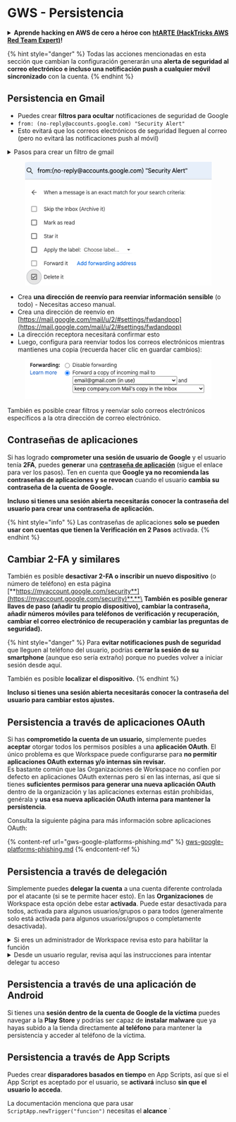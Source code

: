 # GWS - Persistencia

<details>

<summary><strong>Aprende hacking en AWS de cero a héroe con</strong> <a href="https://training.hacktricks.xyz/courses/arte"><strong>htARTE (HackTricks AWS Red Team Expert)</strong></a><strong>!</strong></summary>

Otras formas de apoyar a HackTricks:

* Si quieres ver tu **empresa anunciada en HackTricks** o **descargar HackTricks en PDF** revisa los [**PLANES DE SUSCRIPCIÓN**](https://github.com/sponsors/carlospolop)!
* Obtén el [**merchandising oficial de PEASS & HackTricks**](https://peass.creator-spring.com)
* Descubre [**La Familia PEASS**](https://opensea.io/collection/the-peass-family), nuestra colección de [**NFTs**](https://opensea.io/collection/the-peass-family) exclusivos
* **Únete al** 💬 [**grupo de Discord**](https://discord.gg/hRep4RUj7f) o al [**grupo de telegram**](https://t.me/peass) o **sígueme** en **Twitter** 🐦 [**@carlospolopm**](https://twitter.com/carlospolopm)**.**
* **Comparte tus trucos de hacking enviando PRs a los repositorios de GitHub de** [**HackTricks**](https://github.com/carlospolop/hacktricks) y [**HackTricks Cloud**](https://github.com/carlospolop/hacktricks-cloud).

</details>

{% hint style="danger" %}
Todas las acciones mencionadas en esta sección que cambian la configuración generarán una **alerta de seguridad al correo electrónico e incluso una notificación push a cualquier móvil sincronizado** con la cuenta.
{% endhint %}

## **Persistencia en Gmail**

* Puedes crear **filtros para ocultar** notificaciones de seguridad de Google
* `from: (no-reply@accounts.google.com) "Security Alert"`
* Esto evitará que los correos electrónicos de seguridad lleguen al correo (pero no evitará las notificaciones push al móvil)

<details>

<summary>Pasos para crear un filtro de gmail</summary>

(Instrucciones de [**aquí**](https://support.google.com/mail/answer/6579))

1. Abre [Gmail](https://mail.google.com/).
2. En la caja de búsqueda en la parte superior, haz clic en Mostrar opciones de búsqueda ![photos tune](https://lh3.googleusercontent.com/cD6YR_YvqXqNKxrWn2NAWkV6tjJtg8vfvqijKT1_9zVCrl2sAx9jROKhLqiHo2ZDYTE=w36) .
3. Introduce tus criterios de búsqueda. Si quieres comprobar que tu búsqueda es correcta, mira qué correos electrónicos aparecen haciendo clic en **Buscar**.&#x20;
4. En la parte inferior de la ventana de búsqueda, haz clic en **Crear filtro**.
5. Elige lo que te gustaría que hiciera el filtro.
6. Haz clic en **Crear filtro**.

Revisa tus filtros actuales (para eliminarlos) en [https://mail.google.com/mail/u/0/#settings/filters](https://mail.google.com/mail/u/0/#settings/filters)

</details>

<figure><img src="../../.gitbook/assets/image (142).png" alt=""><figcaption></figcaption></figure>

* Crea **una dirección de reenvío para reenviar información sensible** (o todo) - Necesitas acceso manual.
* Crea una dirección de reenvío en [https://mail.google.com/mail/u/2/#settings/fwdandpop](https://mail.google.com/mail/u/2/#settings/fwdandpop)
* La dirección receptora necesitará confirmar esto
* Luego, configura para reenviar todos los correos electrónicos mientras mantienes una copia (recuerda hacer clic en guardar cambios):

<figure><img src="../../.gitbook/assets/image (143).png" alt=""><figcaption></figcaption></figure>

También es posible crear filtros y reenviar solo correos electrónicos específicos a la otra dirección de correo electrónico.

## Contraseñas de aplicaciones

Si has logrado **comprometer una sesión de usuario de Google** y el usuario tenía **2FA**, puedes **generar** una [**contraseña de aplicación**](https://support.google.com/accounts/answer/185833?hl=en) (sigue el enlace para ver los pasos). Ten en cuenta que **Google ya no recomienda las contraseñas de aplicaciones y se revocan** cuando el usuario **cambia su contraseña de la cuenta de Google.**

**Incluso si tienes una sesión abierta necesitarás conocer la contraseña del usuario para crear una contraseña de aplicación.**

{% hint style="info" %}
Las contraseñas de aplicaciones **solo se pueden usar con cuentas que tienen la Verificación en 2 Pasos** activada.
{% endhint %}

## Cambiar 2-FA y similares

También es posible **desactivar 2-FA o inscribir un nuevo dispositivo** (o número de teléfono) en esta página [**https://myaccount.google.com/security**](https://myaccount.google.com/security)**.**\
**También es posible generar llaves de paso (añadir tu propio dispositivo), cambiar la contraseña, añadir números móviles para teléfonos de verificación y recuperación, cambiar el correo electrónico de recuperación y cambiar las preguntas de seguridad).**

{% hint style="danger" %}
Para **evitar notificaciones push de seguridad** que lleguen al teléfono del usuario, podrías **cerrar la sesión de su smartphone** (aunque eso sería extraño) porque no puedes volver a iniciar sesión desde aquí.

También es posible **localizar el dispositivo.**
{% endhint %}

**Incluso si tienes una sesión abierta necesitarás conocer la contraseña del usuario para cambiar estos ajustes.**

## Persistencia a través de aplicaciones OAuth

Si has **comprometido la cuenta de un usuario,** simplemente puedes **aceptar** otorgar todos los permisos posibles a una **aplicación OAuth**. El único problema es que Workspace puede configurarse para **no permitir aplicaciones OAuth externas y/o internas sin revisar.**\
Es bastante común que las Organizaciones de Workspace no confíen por defecto en aplicaciones OAuth externas pero sí en las internas, así que si tienes **suficientes permisos para generar una nueva aplicación OAuth** dentro de la organización y las aplicaciones externas están prohibidas, genérala y **usa esa nueva aplicación OAuth interna para mantener la persistencia**.

Consulta la siguiente página para más información sobre aplicaciones OAuth:

{% content-ref url="gws-google-platforms-phishing.md" %}
[gws-google-platforms-phishing.md](gws-google-platforms-phishing.md)
{% endcontent-ref %}

## Persistencia a través de delegación

Simplemente puedes **delegar la cuenta** a una cuenta diferente controlada por el atacante (si se te permite hacer esto). En las **Organizaciones** de Workspace esta opción debe estar **activada**. Puede estar desactivada para todos, activada para algunos usuarios/grupos o para todos (generalmente solo está activada para algunos usuarios/grupos o completamente desactivada).

<details>

<summary>Si eres un administrador de Workspace revisa esto para habilitar la función</summary>

(Información [copiada de la documentación](https://support.google.com/a/answer/7223765))

Como administrador de tu organización (por ejemplo, tu trabajo o escuela), controlas si los usuarios pueden delegar acceso a su cuenta de Gmail. Puedes permitir que todos tengan la opción de delegar su cuenta. O, solo permitir que personas en ciertos departamentos configuren la delegación. Por ejemplo, puedes:

* Añadir un asistente administrativo como delegado en tu cuenta de Gmail para que puedan leer y enviar correos electrónicos en tu nombre.&#x20;
* Añadir un grupo, como tu departamento de ventas, en Grupos como delegado para dar acceso a todos a una cuenta de Gmail.

Los usuarios solo pueden delegar acceso a otro usuario en la misma organización, independientemente de su dominio o su unidad organizativa.

### Límites y restricciones de delegación&#x20;

* Opción **Permitir a los usuarios otorgar acceso a su buzón de correo a un grupo de Google**: Para usar esta opción, debe estar habilitada para la OU de la cuenta delegada y para la OU de cada miembro del grupo. Los miembros del grupo que pertenecen a una OU sin esta opción habilitada no pueden acceder a la cuenta delegada.
* Con un uso típico, 40 usuarios delegados pueden acceder a una cuenta de Gmail al mismo tiempo. Un uso por encima del promedio por parte de uno o más delegados podría reducir este número.&#x20;
* Los procesos automatizados que acceden frecuentemente a Gmail también podrían reducir el número de delegados que pueden acceder a una cuenta al mismo tiempo. Estos procesos incluyen APIs o extensiones de navegador que acceden a Gmail con frecuencia.
* Una sola cuenta de Gmail admite hasta 1,000 delegados únicos. Un grupo en Grupos cuenta como un delegado hacia el límite.
* La delegación no aumenta los límites de una cuenta de Gmail. Las cuentas de Gmail con usuarios delegados tienen los límites y políticas estándar de una cuenta de Gmail. Para más detalles, visita [Límites y políticas de Gmail](https://support.google.com/a/topic/28609).

### Paso 1: Activar la delegación de Gmail para tus usuarios&#x20;

**Antes de comenzar:** Para aplicar la configuración a ciertos usuarios, coloca sus cuentas en una [unidad organizativa](https://support.google.com/a/topic/1227584).

1.  [Inicia sesión](https://admin.google.com/) en tu [Consola de Administración de Google](https://support.google.com/a/answer/182076).

Inicia sesión con una _cuenta de administrador_, no con tu cuenta actual CarlosPolop@gmail.com
2. En la Consola de Administración, ve a Menú ![](https://storage.googleapis.com/support-kms-prod/JxKYG9DqcsormHflJJ8Z8bHuyVI5YheC0lAp)![y luego](https://storage.googleapis.com/support-kms-prod/Th2Tx0uwPMOhsMPn7nRXMUo3vs6J0pto2DTn)![](https://storage.googleapis.com/support-kms-prod/ocGtUSENh4QebLpvZcmLcNRZyaTBcolMRSyl) **Aplicaciones**![y luego](https://storage.googleapis.com/support-kms-prod/Th2Tx0uwPMOhsMPn7nRXMUo3vs6J0pto2DTn)**Google Workspace**![y luego](https://storage.googleapis.com/support-kms-prod/Th2Tx0uwPMOhsMPn7nRXMUo3vs6J0pto2DTn)**Gmail**![y luego](https://storage.googleapis.com/support-kms-prod/Th2Tx0uwPMOhsMPn7nRXMUo3vs6J0pto2DTn)**Configuración de usuario**.
3. Para aplicar la configuración a todos, deja seleccionada la unidad organizativa superior. De lo contrario, selecciona una unidad organizativa hija.
4. Haz clic en **Delegación de correo**.
5. Marca la casilla **Permitir a los usuarios delegar acceso a su buzón de correo a otros usuarios en el dominio**.
6. (Opcional) Para permitir a los usuarios especificar qué información del remitente se incluye en los mensajes delegados enviados desde su cuenta, marca la casilla **Permitir a los usuarios personalizar esta configuración**.
7. Selecciona una opción para la información del remitente predeterminada que se incluye en los mensajes enviados por los delegados:&#x20;
* **Mostrar al propietario de la cuenta y al delegado que envió el correo electrónico**—Los mensajes incluyen las direcciones de correo electrónico del propietario de la cuenta de Gmail y del delegado.
* **Mostrar solo al propietario de la cuenta**—Los mensajes incluyen la dirección de correo electrónico solo del propietario de la cuenta de Gmail. La dirección de correo electrónico del delegado no se incluye.
8. (Opcional) Para permitir a los usuarios añadir un grupo en Grupos como delegado, marca la casilla **Permitir a los usuarios otorgar acceso a su buzón de correo a un grupo de Google**.
9. Haz clic en **Guardar**. Si configuraste una unidad organizativa hija, podrías poder **Heredar** o **Sobrescribir** la configuración de una unidad organizativa padre.
10. (Opcional) Para activar la delegación de Gmail para otras unidades organizativas, repite los pasos del 3 al 9.

Los cambios pueden tardar hasta 24 horas pero normalmente ocurren más rápidamente. [Aprende más](https://support.google.com/a/answer/7514107)

### Paso 2: Haz que los usuarios configuren delegados para sus cuentas

Después de activar la delegación, tus usuarios van a su configuración de Gmail para asignar delegados. Los delegados pueden entonces leer, enviar y recibir mensajes en nombre del usuario. &#x20;

Para más detalles, dirige a los usuarios a [Delegar y colaborar en el correo electrónico](https://support.google.com/a/users/answer/138350).

</details>

<details>

<summary>Desde un usuario regular, revisa aquí las instrucciones para intentar delegar tu acceso</summary>

(Info copiada [**de la documentación**](https://support.google.com/mail/answer/138350))

Puedes añadir hasta 10 delegados.

Si estás usando Gmail a través de tu trabajo, escuela u otra organización:

* Puedes añadir hasta 1000 delegados dentro de tu organización.
* Con un uso típico, 40 delegados pueden acceder a una cuenta de Gmail al mismo tiempo.&#x20;
* Si usas procesos automatizados, como APIs o extensiones de navegador, unos pocos delegados pueden acceder a una cuenta de Gmail al mismo tiempo.

1. En tu computadora, abre [Gmail](https://mail.google.com/). No puedes añadir delegados desde la aplicación de Gmail.
2. En la parte superior derecha, haz clic en Configuración ![Configuración](https://lh3.googleusercontent.com/p3J-ZSPOLtuBBR_ofWTFDfdgAYQgi8mR5c76ie8XQ2wjegk7-yyU5zdRVHKybQgUlQ=w36-h36) ![y luego](https://lh3.googleusercontent.com/3_l97rr0GvhSP2XV5OoCkV2ZDTIisAOczrSdzNCBxhIKWrjXjHucxNwocghoUa39gw=w36-h36) **Ver todas las configuraciones**.
3. Haz clic en la pestaña **Cuentas e Importación** o **Cuentas**.
4. En la sección "Conceder acceso a tu cuenta", haz clic en **Añadir otra cuenta**. Si estás usando Gmail a través de tu trabajo o escuela, tu organización puede restringir la delegación de correo electrónico. Si no ves esta configuración, contacta a tu administrador.
* Si no ves Conceder acceso a tu cuenta, entonces está restringido.
5.  Introduce la dirección de correo electrónico de la persona que quieres añadir. Si estás usando Gmail a través de tu trabajo, escuela u otra organización, y tu administrador lo permite, puedes introducir la dirección de correo electrónico de un grupo. Este grupo debe tener el mismo dominio que tu organización. Los miembros externos del grupo se les niega el acceso de delegación. \
\
**Importante:** Si la cuenta que delegas es una cuenta nueva o la contraseña fue restablecida, el Administrador debe desactivar el requisito de cambiar la contraseña cuando inicies sesión por primera vez.

* [Aprende cómo un Administrador puede crear un usuario](https://support.google.com/a/answer/33310).
* [Aprende cómo un Administrador puede restablecer contraseñas](https://support.google.com/a/answer/33319).

6\. Haz clic en **Siguiente paso** ![y luego](https://lh3.googleusercontent.com/QbWcYKta5vh_4-OgUeFmK-JOB0YgLLoGh69P478nE6mKdfpWQniiBabjF7FVoCVXI0g=h36) **Enviar correo electrónico para conceder acceso**.

La persona que añadiste recibirá un correo electrónico pidiéndole que confirme. La invitación expira después de una semana.

Si añadiste un grupo, todos los miembros del grupo se convertirán en delegados sin necesidad de confirmar.&#x20;

Nota: Puede tardar hasta 24 horas para que la delegación comience a tener efecto.

</details>

## Persistencia a través de una aplicación de Android

Si tienes una **sesión dentro de la cuenta de Google de la víctima** puedes navegar a la **Play Store** y podrías ser capaz de **instalar malware** que ya hayas subido a la tienda directamente **al teléfono** para mantener la persistencia y acceder al teléfono de la víctima.

## **Persistencia a través de** App Scripts

Puedes crear **disparadores basados en tiempo** en App Scripts, así que si el App Script es aceptado por el usuario, se **activará** incluso **sin que el usuario lo acceda**.

La documentación menciona que para usar `ScriptApp.newTrigger("funcion")` necesitas el **alcance** `
